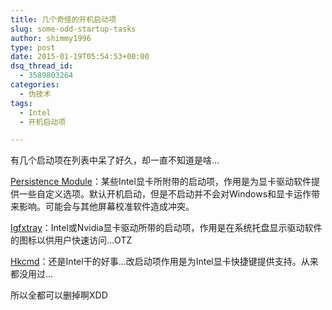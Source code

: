 ```yaml
---
title: 几个奇怪的开机启动项
slug: some-odd-startup-tasks
author: shimmy1996
type: post
date: 2015-01-19T05:54:53+00:00
dsq_thread_id:
  - 3589803264
categories:
  - 伪技术
tags:
  - Intel
  - 开机启动项

---
```

有几个启动项在列表中呆了好久，却一直不知道是啥&#8230;

<a title="来源" href="http://http://smallbusiness.chron.com/persistence-module-windows-81-80870.html">Persistence Module</a>：某些Intel显卡所附带的启动项，作用是为显卡驱动软件提供一些自定义选项。默认开机启动，但是不启动并不会对Windows和显卡运作带来影响。可能会与其他屏幕校准软件造成冲突。

<a title="来源" href="http://http://www.neuber.com/taskmanager/process/igfxtray.exe.html">Igfxtray</a>：Intel或Nvidia显卡驱动所带的启动项，作用是在系统托盘显示驱动软件的图标以供用户快速访问&#8230;OTZ

<a title="来源" href="http://http://www.neuber.com/taskmanager/process/hkcmd.exe.html">Hkcmd</a>：还是Intel干的好事&#8230;改启动项作用是为Intel显卡快捷键提供支持。从来都没用过&#8230;

所以全都可以删掉啊XDD
